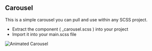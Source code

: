 ## Carousel

This is a simple carousel you can pull and use within any SCSS project.

- Extract the component ( \_carousel.scss ) into your project
- Import it into your main.scss file

![Animated Carousel](https://drive.google.com/uc?export=view&id=1rNmSzX1tsDdZ18yXAJ5PQERGyfrkkS6d)
